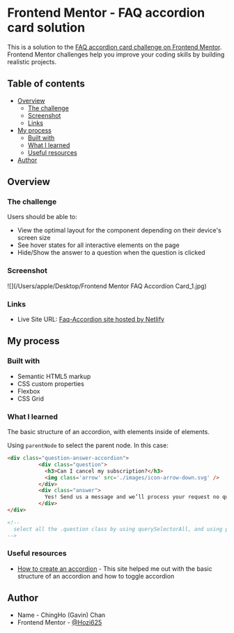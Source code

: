 # Frontend Mentor - FAQ accordion card solution

This is a solution to the [FAQ accordion card challenge on Frontend Mentor](https://www.frontendmentor.io/challenges/faq-accordion-card-XlyjD0Oam). Frontend Mentor challenges help you improve your coding skills by building realistic projects. 

## Table of contents

- [Overview](#overview)
  - [The challenge](#the-challenge)
  - [Screenshot](#screenshot)
  - [Links](#links)
- [My process](#my-process)
  - [Built with](#built-with)
  - [What I learned](#what-i-learned)
  - [Useful resources](#useful-resources)
- [Author](#author)


## Overview

### The challenge

Users should be able to:

- View the optimal layout for the component depending on their device's screen size
- See hover states for all interactive elements on the page
- Hide/Show the answer to a question when the question is clicked

### Screenshot

![](/Users/apple/Desktop/Frontend Mentor  FAQ Accordion Card_1.jpg)

### Links

- Live Site URL: [Faq-Accordion site hosted by Netlify](https://gavin-faqaccordion-ca81f6.netlify.app/)

## My process

### Built with

- Semantic HTML5 markup
- CSS custom properties
- Flexbox
- CSS Grid

### What I learned

The basic structure of an accordion, with elements inside of elements.

Using `parentNode` to select the parent node. In this case:

```html
<div class="question-answer-accordion">
          <div class="question">
            <h3>Can I cancel my subscription?</h3>
            <img class='arrow' src='./images/icon-arrow-down.svg' />
          </div>
          <div class="answer">
            Yes! Send us a message and we’ll process your request no questions asked.
          </div>
</div>

<!-- 
  select all the .question class by using querySelectorAll, and using parentNode to target .question-answer-accordion
-->
```
### Useful resources

- [How to create an accordion](https://www.w3schools.com/howto/howto_js_accordion.asp) - This site helped me out with the basic structure of an accordion and how to toggle accordion

## Author

- Name - ChingHo (Gavin) Chan
- Frontend Mentor - [@Hozi625](https://www.frontendmentor.io/profile/Hozi625)


